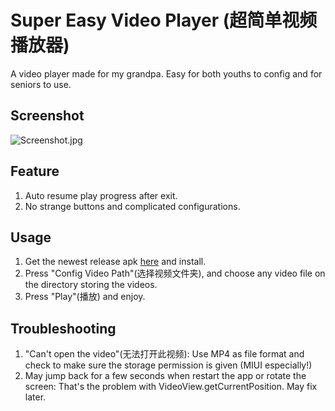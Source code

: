 # Super Easy Video Player (超简单视频播放器)

A video player made for my grandpa. Easy for both youths to config and for seniors to use.

## Screenshot

![Screenshot.jpg](https://i.loli.net/2018/02/18/5a89158bd11f7.jpg)

## Feature

1. Auto resume play progress after exit.
2. No strange buttons and complicated configurations.

## Usage

1. Get the newest release apk [here](https://github.com/jerrulususu/supereasyvideoplayer/releases) and install.
2. Press "Config Video Path"(选择视频文件夹), and choose any video file on the directory storing the videos.
3. Press "Play"(播放) and enjoy.

## Troubleshooting
1. "Can't open the video"(无法打开此视频): Use MP4 as file format and check to make sure the storage permission is given (MIUI especially!)
2. May jump back for a few seconds when restart the app or rotate the screen: That's the problem with VideoView.getCurrentPosition. May fix later.
